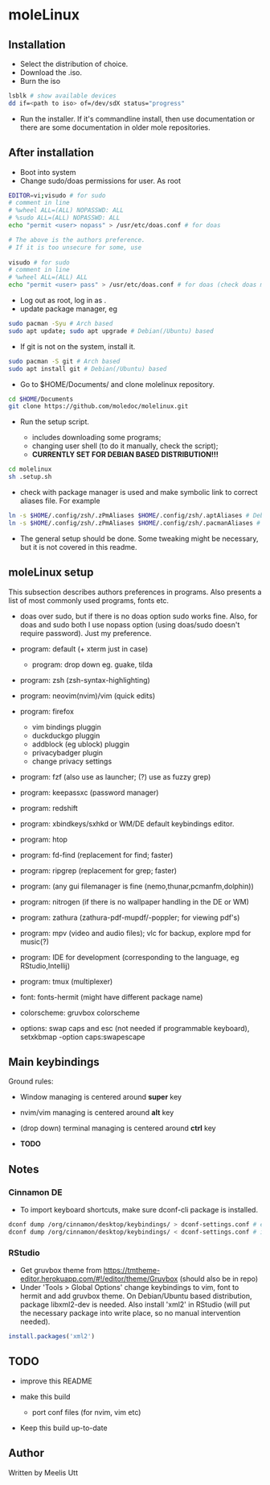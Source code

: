 
# moleLinux

## Installation

* Select the distribution of choice.
* Download the .iso.
* Burn the iso
  
```sh
lsblk # show available devices
dd if=<path to iso> of=/dev/sdX status="progress"
```

* Run the installer. If it's commandline install, then use documentation or there are some documentation in older mole<distro> repositories.

## After installation

* Boot into system
* Change sudo/doas permissions for user. As root

```sh
EDITOR=vi;visudo # for sudo
# comment in line
# %wheel ALL=(ALL) NOPASSWD: ALL
# %sudo ALL=(ALL) NOPASSWD: ALL
echo "permit <user> nopass" > /usr/etc/doas.conf # for doas

# The above is the authors preference.
# If it is too unsecure for some, use
 
visudo # for sudo
# comment in line
# %wheel ALL=(ALL) ALL
echo "permit <user> pass" > /usr/etc/doas.conf # for doas (check doas manual for this option)
```

* Log out as root, log in as <user>.
* update package manager, eg

```sh
sudo pacman -Syu # Arch based
sudo apt update; sudo apt upgrade # Debian(/Ubuntu) based
```

* If git is not on the system, install it.

```sh
sudo pacman -S git # Arch based
sudo apt install git # Debian(/Ubuntu) based
```

* Go to $HOME/Documents/ and clone molelinux repository.

```sh
cd $HOME/Documents
git clone https://github.com/moledoc/molelinux.git
```

* Run the setup script.

	* includes downloading some programs;
	* changing user shell (to do it manually, check the script);
	* **CURRENTLY SET FOR DEBIAN BASED DISTRIBUTION!!!**

```sh
cd molelinux
sh .setup.sh
```

* check with package manager is used and make symbolic link to correct aliases file. For example

```sh
ln -s $HOME/.config/zsh/.zPmAliases $HOME/.config/zsh/.aptAliases # Debian based
ln -s $HOME/.config/zsh/.zPmAliases $HOME/.config/zsh/.pacmanAliases # Arch based
```

* The general setup should be done. Some tweaking might be necessary, but it is not covered in this readme.

## moleLinux setup

This subsection describes authors preferences in programs.
Also presents a list of most commonly used programs, fonts etc.

* doas over sudo, but if there is no doas option sudo works fine. Also, for doas and sudo both I use nopass option (using doas/sudo doesn\'t require password). Just my preference.
* program: default (+ xterm just in case)

	* program: drop down eg. guake, tilda

* program: zsh (zsh-syntax-highlighting)
* program: neovim(nvim)/vim (quick edits)
* program: firefox
	
	* vim bindings pluggin
	* duckduckgo pluggin
	* addblock (eg ublock) pluggin
	* privacybadger plugin
	* change privacy settings

* program: fzf (also use as launcher; (?) use as fuzzy grep)
* program: keepassxc (password manager)
* program: redshift
* program: xbindkeys/sxhkd or WM/DE default keybindings editor.
* program: htop
* program: fd-find (replacement for find; faster)
* program: ripgrep (replacement for grep; faster)
* program: (any gui filemanager is fine (nemo,thunar,pcmanfm,dolphin))
* program: nitrogen (if there is no wallpaper handling in the DE or WM)
* program: zathura (zathura-pdf-mupdf/-poppler; for viewing pdf\'s)
* program: mpv (video and audio files); vlc for backup, explore mpd for music(?)
* program: IDE for development (corresponding to the language, eg RStudio,Intellij)
* program: tmux (multiplexer)

* font: fonts-hermit (might have different package name)
* colorscheme: gruvbox colorscheme
* options: swap caps and esc (not needed if programmable keyboard), setxkbmap -option caps:swapescape 

## Main keybindings

Ground rules:

* Window managing is centered around **super** key
* nvim/vim managing is centered around **alt** key
* (drop down) terminal managing is centered around **ctrl** key

* **TODO**

## Notes

### Cinnamon DE

* To import keyboard shortcuts, make sure dconf-cli package is installed.

```sh
dconf dump /org/cinnamon/desktop/keybindings/ > dconf-settings.conf # export
dconf dump /org/cinnamon/desktop/keybindings/ < dconf-settings.conf # import
```

### RStudio

* Get gruvbox theme from https://tmtheme-editor.herokuapp.com/#!/editor/theme/Gruvbox (should also be in repo)
* Under 'Tools > Global Options' change keybindings to vim, font to hermit and add gruvbox theme. On Debian/Ubuntu based distribution, package libxml2-dev is needed. Also install 'xml2' in RStudio (will put the necessary package into write place, so no manual intervention needed).

```r
install.packages('xml2')
```


## TODO

* improve this README
* make this build
	
	* port conf files (for nvim, vim etc)

* Keep this build up-to-date

## Author

Written by
Meelis Utt
